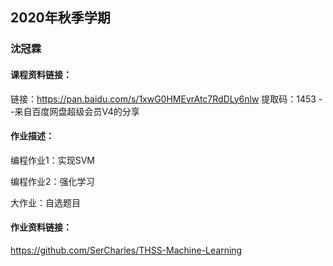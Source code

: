 ## 2020年秋季学期

### 沈冠霖

#### 课程资料链接：

链接：https://pan.baidu.com/s/1xwG0HMEvrAtc7RdDLy6nlw 
提取码：1453 
--来自百度网盘超级会员V4的分享

#### 作业描述：

编程作业1：实现SVM

编程作业2：强化学习

大作业：自选题目

#### 作业资料链接：

https://github.com/SerCharles/THSS-Machine-Learning